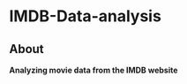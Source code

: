 # IMDB-Data-analysis


## About <a name = "about"></a>
**Analyzing movie data from the IMDB website**

